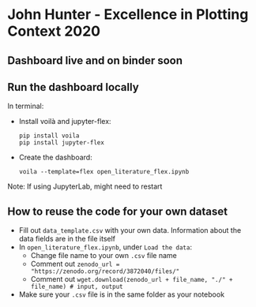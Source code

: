 # John Hunter - Excellence in Plotting Context 2020

## Dashboard live and on binder soon 

## Run the dashboard locally 
In terminal:
- Install voilà and jupyter-flex:  
  ```
  pip install voila
  pip install jupyter-flex
  ```
- Create the dashboard:
  ```
  voila --template=flex open_literature_flex.ipynb 
  ```
Note: If using JupyterLab, might need to restart
  
## How to reuse the code for your own dataset
- Fill out `data_template.csv` with your own data. Information about the data fields are in the file itself  
- In `open_literature_flex.ipynb`, under `Load the data`:
  - Change file name to your own `.csv` file name  
  - Comment out `zenodo_url = "https://zenodo.org/record/3872040/files/"`
  - Comment out `wget.download(zenodo_url + file_name, "./" + file_name) # input, output`
- Make sure your `.csv` file is in the same folder as your notebook
